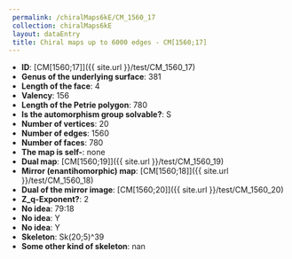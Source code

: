 ```yaml
--- 
 permalink: /chiralMaps6kE/CM_1560_17 
 collection: chiralMaps6kE
 layout: dataEntry
 title: Chiral maps up to 6000 edges - CM[1560;17]
---
```


- **ID**: [CM[1560;17]]({{ site.url }}/test/CM_1560_17)
- **Genus of the underlying surface**: 381
- **Length of the face**: 4
- **Valency**: 156
- **Length of the Petrie polygon**: 780
- **Is the automorphism group solvable?**: S
- **Number of vertices**: 20
- **Number of edges**: 1560
- **Number of faces**: 780
- **The map is self-**: none
- **Dual map**: [CM[1560;19]]({{ site.url }}/test/CM_1560_19)
- **Mirror (enantihomorphic) map**: [CM[1560;18]]({{ site.url }}/test/CM_1560_18)
- **Dual of the mirror image**: [CM[1560;20]]({{ site.url }}/test/CM_1560_20)
- **Z_q-Exponent?**: 2
- **No idea**:  79:18
- **No idea**: Y
- **No idea**: Y
- **Skeleton**: Sk(20;5)^39
- **Some other kind of skeleton**: nan
